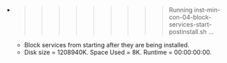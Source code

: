 * >>>>>>>>> Running inst-min-con-04-block-services-start-postinstall.sh ...
  * Block services from starting after they are being installed.
  * Disk size = 1208940K. Space Used = 8K. Runtime = 00:00:00:00.
